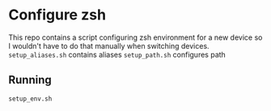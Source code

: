# Configure zsh
This repo contains a script configuring zsh environment for a new device so I wouldn't have to do that manually when switching devices. 
`setup_aliases.sh` contains aliases
`setup_path.sh` configures path

## Running

    setup_env.sh
